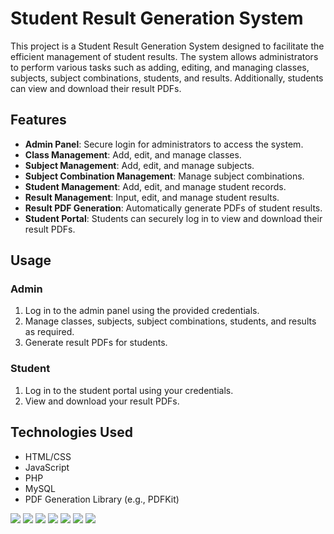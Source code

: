 # Student Result Generation System

This project is a Student Result Generation System designed to facilitate the efficient management of student results. The system allows administrators to perform various tasks such as adding, editing, and managing classes, subjects, subject combinations, students, and results. Additionally, students can view and download their result PDFs.

## Features

- **Admin Panel**: Secure login for administrators to access the system.
- **Class Management**: Add, edit, and manage classes.
- **Subject Management**: Add, edit, and manage subjects.
- **Subject Combination Management**: Manage subject combinations.
- **Student Management**: Add, edit, and manage student records.
- **Result Management**: Input, edit, and manage student results.
- **Result PDF Generation**: Automatically generate PDFs of student results.
- **Student Portal**: Students can securely log in to view and download their result PDFs.


## Usage

### Admin

1. Log in to the admin panel using the provided credentials.
2. Manage classes, subjects, subject combinations, students, and results as required.
3. Generate result PDFs for students.

### Student

1. Log in to the student portal using your credentials.
2. View and download your result PDFs.

## Technologies Used

- HTML/CSS
- JavaScript
- PHP
- MySQL
- PDF Generation Library (e.g., PDFKit)





<img src="https://github.com/manishjadhav9/StudentResult/assets/96580022/8e09b776-9aba-439b-b1b4-b89d3d5d4da4">
<img src="https://github.com/manishjadhav9/StudentResult/assets/96580022/77c01d43-24a5-4947-8147-22ee5d91e220">
<img src="https://github.com/manishjadhav9/StudentResult/assets/96580022/1949d9e8-6dcf-4706-a957-8c53cb5cb7c1">
<img src="https://github.com/manishjadhav9/StudentResult/assets/96580022/28376f69-0283-4ddb-9949-b7905645fcea">
<img src="https://github.com/manishjadhav9/StudentResult/assets/96580022/136d15d3-bf7c-4bef-9510-d7991e5254ef">
<img src="https://github.com/manishjadhav9/StudentResult/assets/96580022/330a1ceb-2a18-4eff-9a5f-e7f4d23d5bb5">
<img src="https://github.com/manishjadhav9/StudentResult/assets/96580022/973c4646-318d-4c4c-82d3-bcb79a5db15e">
